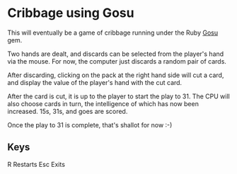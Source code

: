 # Cribbage using Gosu

This will eventually be a game of cribbage running under the Ruby
[Gosu](http:http://www.libgosu.org/) gem.

Two hands are dealt, and discards can be selected from the player's hand
via the mouse. For now, the computer just discards a random pair of cards.

After discarding, clicking on the pack at the right hand side will
cut a card, and display the value of the player's hand with the cut card.

After the card is cut, it is up to the player to start the play to 31.
The CPU will also choose cards in turn, the intelligence of which has now been
increased. 15s, 31s,  and goes are scored.

Once the play to 31 is complete, that's shallot for now :-)

## Keys

R   Restarts
Esc Exits

